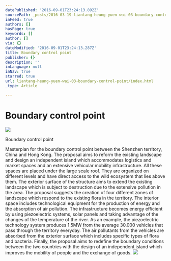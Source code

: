 ```yaml
---
datePublished: '2016-09-01T23:24:13.892Z'
sourcePath: _posts/2016-03-19-liantang-heung-yuen-wai-03-boundary-control-point.md
inFeed: true
authors: []
hasPage: true
keywords: []
author: []
via: {}
dateModified: '2016-09-01T23:24:13.287Z'
title: Boundary control point
publisher: {}
description: ''
inLanguage: null
inNav: true
starred: true
url: liantang-heung-yuen-wai-03-boundary-control-point/index.html
_type: Article

---
```

# Boundary control point
![](https://s3-us-west-2.amazonaws.com/the-grid-img/p/e2de9786a04e8a23425cb01c07e6dc0c3191317d.jpg)

Boundary control point

Masterplan for the boundary control point between the Shenzhen territory, China and Hong Kong. The proposal aims to reform the existing landscape and design an independent island which accommodates logistics and market spaces and an extensive vehicular mobility infrastructure. All these spaces are placed under the large scale roof. They are organized on different levels and have direct access to the wild ecosystem that lies above them. The exterior surface of the structure aims to extend the existing landscape which is subject to destruction due to the extensive pollution in the area. The proposal suggests the creation of four different zones of landscape which respond to the existing flora in the territory. The interior space includes technological equipment for the production of energy and the absorption of air pollution. The infrastructure becomes energy efficient by using piezoelectric systems, solar panels and taking advantage of the changes of the temperature of the river. As an example, the piezoelectric technology system produces 1.5MW from the average 30.000 vehicles that pass through the territory everyday. The air pollutants from the vehicles are absorbed from the exterior surface which includes specific types of flora and bacteria. Finally, the proposal aims to redefine the boundary conditions between the two countries with the design of an independent island which improves the mobility of people and the exchange of goods.
![](https://the-grid-user-content.s3-us-west-2.amazonaws.com/323a058d-db01-40d7-bc2c-c29f68dd84c3.jpg)